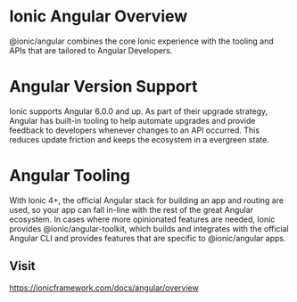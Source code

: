 # Ionic Angular Overview
@ionic/angular combines the core Ionic experience with the tooling and APIs that are tailored to Angular Developers.

# Angular Version Support​
Ionic supports Angular 6.0.0 and up. As part of their upgrade strategy, Angular has built-in tooling to help automate upgrades and provide feedback to developers whenever changes to an API occurred. This reduces update friction and keeps the ecosystem in a evergreen state.

# Angular Tooling​
With Ionic 4+, the official Angular stack for building an app and routing are used, so your app can fall in-line with the rest of the great Angular ecosystem. In cases where more opinionated features are needed, Ionic provides @ionic/angular-toolkit, which builds and integrates with the official Angular CLI and provides features that are specific to @ionic/angular apps.
 

 ## Visit
https://ionicframework.com/docs/angular/overview
